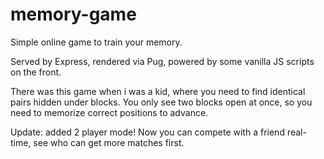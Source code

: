# memory-game
Simple online game to train your memory. 

Served by Express, rendered via Pug, powered by some vanilla JS scripts on the front.


There was this game when i was a kid, where you need to find identical pairs hidden under blocks. 
You only see two blocks open at once, so you need to memorize correct positions to advance.

Update: added 2 player mode! Now you can compete with a friend real-time, see who can get more matches first.
